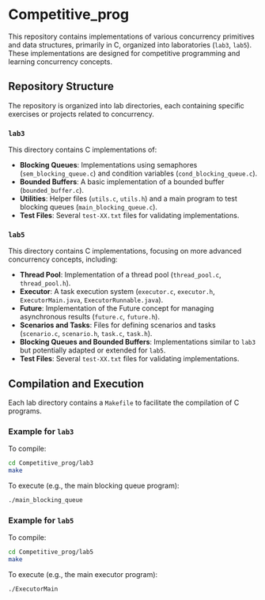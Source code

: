 # Competitive_prog

This repository contains implementations of various concurrency primitives and data structures, primarily in C, organized into laboratories (`lab3`, `lab5`). These implementations are designed for competitive programming and learning concurrency concepts.

## Repository Structure

The repository is organized into lab directories, each containing specific exercises or projects related to concurrency.

### `lab3`

This directory contains C implementations of:

*   **Blocking Queues**: Implementations using semaphores (`sem_blocking_queue.c`) and condition variables (`cond_blocking_queue.c`).
*   **Bounded Buffers**: A basic implementation of a bounded buffer (`bounded_buffer.c`).
*   **Utilities**: Helper files (`utils.c`, `utils.h`) and a main program to test blocking queues (`main_blocking_queue.c`).
*   **Test Files**: Several `test-XX.txt` files for validating implementations.

### `lab5`

This directory contains C  implementations, focusing on more advanced concurrency concepts, including:

*   **Thread Pool**: Implementation of a thread pool (`thread_pool.c`, `thread_pool.h`).
*   **Executor**: A task execution system (`executor.c`, `executor.h`, `ExecutorMain.java`, `ExecutorRunnable.java`).
*   **Future**: Implementation of the Future concept for managing asynchronous results (`future.c`, `future.h`).
*   **Scenarios and Tasks**: Files for defining scenarios and tasks (`scenario.c`, `scenario.h`, `task.c`, `task.h`).
*   **Blocking Queues and Bounded Buffers**: Implementations similar to `lab3` but potentially adapted or extended for `lab5`.
*   **Test Files**: Several `test-XX.txt` files for validating implementations.

## Compilation and Execution

Each lab directory contains a `Makefile` to facilitate the compilation of C programs.

### Example for `lab3`

To compile:

```bash
cd Competitive_prog/lab3
make
```

To execute (e.g., the main blocking queue program):

```bash
./main_blocking_queue
```

### Example for `lab5` 

To compile:

```bash
cd Competitive_prog/lab5
make
```

To execute (e.g., the main executor program):

```bash
./ExecutorMain
```



